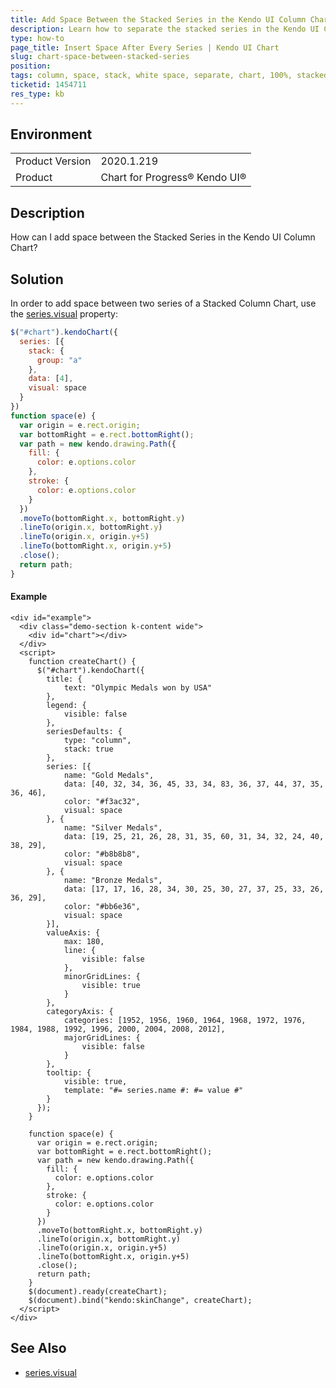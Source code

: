 ```yaml
---
title: Add Space Between the Stacked Series in the Kendo UI Column Chart
description: Learn how to separate the stacked series in the Kendo UI Column Chart by adding some space.
type: how-to
page_title: Insert Space After Every Series | Kendo UI Chart
slug: chart-space-between-stacked-series
position: 
tags: column, space, stack, white space, separate, chart, 100%, stacked, progressbar
ticketid: 1454711
res_type: kb
---
```


## Environment
<table>
	<tbody>
		<tr>
			<td>Product Version</td>
			<td>2020.1.219</td>
		</tr>
		<tr>
			<td>Product</td>
			<td>Chart for Progress® Kendo UI®</td>
		</tr>
	</tbody>
</table>


## Description
How can I add space between the Stacked Series in the Kendo UI Column Chart?

## Solution
In order to add space between two series of a Stacked Column Chart, use the [series.visual](https://docs.telerik.com/kendo-ui/api/javascript/dataviz/ui/chart/configuration/series.visual) property:

```javascript
$("#chart").kendoChart({
  series: [{ 
    stack: { 
      group: "a" 
    }, 
    data: [4], 
    visual: space
  }
})
function space(e) {
  var origin = e.rect.origin;
  var bottomRight = e.rect.bottomRight();
  var path = new kendo.drawing.Path({
    fill: {
      color: e.options.color
    },
    stroke: {
      color: e.options.color
    }
  })
  .moveTo(bottomRight.x, bottomRight.y)
  .lineTo(origin.x, bottomRight.y)
  .lineTo(origin.x, origin.y+5)
  .lineTo(bottomRight.x, origin.y+5)
  .close();
  return path;
}
```
#### Example

```dojo
<div id="example">
  <div class="demo-section k-content wide">
    <div id="chart"></div>
  </div>
  <script>
    function createChart() {
      $("#chart").kendoChart({
        title: {
            text: "Olympic Medals won by USA"
        },
        legend: {
            visible: false
        },
        seriesDefaults: {
            type: "column",
            stack: true
        },
        series: [{
            name: "Gold Medals",
            data: [40, 32, 34, 36, 45, 33, 34, 83, 36, 37, 44, 37, 35, 36, 46],
            color: "#f3ac32", 
            visual: space
        }, {
            name: "Silver Medals",
            data: [19, 25, 21, 26, 28, 31, 35, 60, 31, 34, 32, 24, 40, 38, 29],
            color: "#b8b8b8", 
            visual: space
        }, {
            name: "Bronze Medals",
            data: [17, 17, 16, 28, 34, 30, 25, 30, 27, 37, 25, 33, 26, 36, 29],
            color: "#bb6e36", 
            visual: space
        }],
        valueAxis: {
            max: 180,
            line: {
                visible: false
            },
            minorGridLines: {
                visible: true
            }
        },
        categoryAxis: {
            categories: [1952, 1956, 1960, 1964, 1968, 1972, 1976, 1984, 1988, 1992, 1996, 2000, 2004, 2008, 2012],
            majorGridLines: {
                visible: false
            }
        },
        tooltip: {
            visible: true,
            template: "#= series.name #: #= value #"
        }
      });
    }
    
    function space(e) {
      var origin = e.rect.origin;
      var bottomRight = e.rect.bottomRight();
      var path = new kendo.drawing.Path({
        fill: {
          color: e.options.color
        },
        stroke: {
          color: e.options.color
        }
      })
      .moveTo(bottomRight.x, bottomRight.y)
      .lineTo(origin.x, bottomRight.y)
      .lineTo(origin.x, origin.y+5)
      .lineTo(bottomRight.x, origin.y+5)
      .close();
      return path;
    }
    $(document).ready(createChart);
    $(document).bind("kendo:skinChange", createChart);
  </script>
</div>
```

## See Also
- [series.visual](https://docs.telerik.com/kendo-ui/api/javascript/dataviz/ui/chart/configuration/series.visual)
